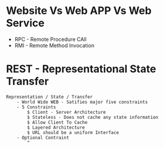 # Website Vs Web APP Vs Web Service

+ RPC - Remote Procedure CAll
+ RMI - Remote Method Invocation

# REST - Representational State Transfer

	Representation / State / Transfer
		- World Wide WEB - Satifies major five constraints
		- 5 Constraints
			$ Client - Server Architecture
			$ Stateless - Does not cache any state information
			$ Allow Client To Cache
			$ Layered Architecture
			$ URL should be a uniform Interface
		- Optional Contraint
			^ 
